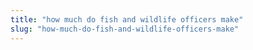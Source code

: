 ```yaml
---
title: "how much do fish and wildlife officers make"
slug: "how-much-do-fish-and-wildlife-officers-make"
---
```


